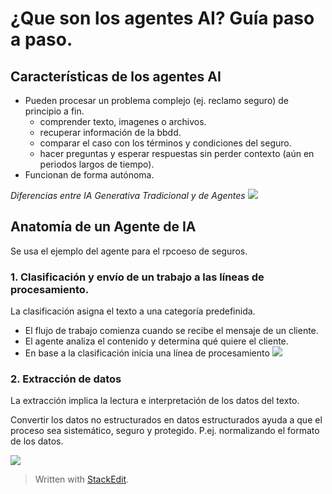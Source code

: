 

# ¿Que son los agentes AI? Guía paso a paso.

## Características de los agentes AI
- Pueden procesar un problema complejo (ej. reclamo seguro) de principio a fin.
	- comprender texto, imagenes o archivos.
	- recuperar información de la bbdd.
	- comparar el caso con los términos y condiciones del seguro.
	- hacer preguntas y esperar respuestas sin perder contexto (aún en periodos largos de tiempo).
- Funcionan de forma autónoma.

*Diferencias entre IA Generativa Tradicional y de Agentes*
![](https://miro.medium.com/v2/resize:fit:1050/1*7rWViLLiWpoHivd15UHZTQ.png)

## Anatomía de un Agente de IA
Se usa el ejemplo del agente para el rpcoeso de seguros.

### 1. Clasificación y envío de un trabajo a las líneas de procesamiento.

La clasificación asigna el texto a una categoría predefinida.

 - El flujo de trabajo comienza cuando se recibe el mensaje de un cliente.
 - El agente analiza el contenido y determina qué quiere el cliente.
 - En base a la clasificación inicia una línea de procesamiento
 ![](https://miro.medium.com/v2/resize:fit:1500/1*CvV2Yu0Nk43LN7GUDO8JPQ.png)
 
 ### 2. Extracción de datos
 
 La extracción implica la lectura e interpretación de los datos del texto.
 
Convertir los datos no estructurados en datos estructurados ayuda a que el proceso sea sistemático, seguro y protegido. P.ej. normalizando el formato de los datos.

![](https://miro.medium.com/v2/resize:fit:1050/1*Q8o6a2-Fe1FbqIOS7I3EaQ.png)




 
> Written with [StackEdit](https://stackedit.io/).
<!--stackedit_data:
eyJoaXN0b3J5IjpbLTEwMjY0MTgyNTddfQ==
-->